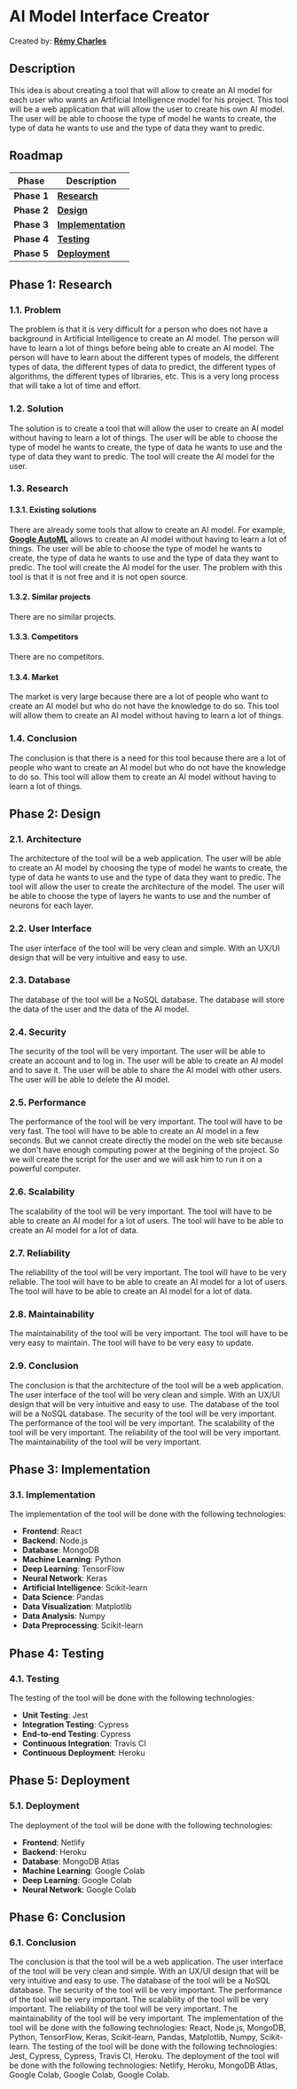 # AI Model Interface Creator

Created by: [**Rémy Charles**](https://github.com/RemyCHARLES)

## **Description**

This idea is about creating a tool that will allow to create an AI model for each user who wants an Artificial Intelligence model for his project. This tool will be a web application that will allow the user to create his own AI model. The user will be able to choose the type of model he wants to create, the type of data he wants to use and the type of data they want to predic.

## **Roadmap**

| **Phase** | **Description** | 
| :---: | --- | 
| **Phase 1** | [**Research**]() | 
| **Phase 2** | [**Design**]() | 
| **Phase 3** | [**Implementation**]() | 
| **Phase 4** | [**Testing**]() |
| **Phase 5** | [**Deployment**]() | 

## **Phase 1: Research**

### **1.1. Problem**

The problem is that it is very difficult for a person who does not have a background in Artificial Intelligence to create an AI model. The person will have to learn a lot of things before being able to create an AI model. The person will have to learn about the different types of models, the different types of data, the different types of data to predict, the different types of algorithms, the different types of libraries, etc. This is a very long process that will take a lot of time and effort.

### **1.2. Solution**

The solution is to create a tool that will allow the user to create an AI model without having to learn a lot of things. The user will be able to choose the type of model he wants to create, the type of data he wants to use and the type of data they want to predic. The tool will create the AI model for the user.

### **1.3. Research**

#### **1.3.1. Existing solutions**

There are already some tools that allow to create an AI model. For example, [**Google AutoML**](https://cloud.google.com/automl) allows to create an AI model without having to learn a lot of things. The user will be able to choose the type of model he wants to create, the type of data he wants to use and the type of data they want to predic. The tool will create the AI model for the user. The problem with this tool is that it is not free and it is not open source.

#### **1.3.2. Similar projects**

There are no similar projects.

#### **1.3.3. Competitors**

There are no competitors.

#### **1.3.4. Market**

The market is very large because there are a lot of people who want to create an AI model but who do not have the knowledge to do so. This tool will allow them to create an AI model without having to learn a lot of things. 

### **1.4. Conclusion**

The conclusion is that there is a need for this tool because there are a lot of people who want to create an AI model but who do not have the knowledge to do so. This tool will allow them to create an AI model without having to learn a lot of things. 

## **Phase 2: Design**

### **2.1. Architecture**

The architecture of the tool will be a web application. The user will be able to create an AI model by choosing the type of model he wants to create, the type of data he wants to use and the type of data they want to predic. The tool will allow the user to create the architecture of the model. The user will be able to choose the type of layers he wants to use and the number of neurons for each layer. 

### **2.2. User Interface**

The user interface of the tool will be very clean and simple. 
With an UX/UI design that will be very intuitive and easy to use. 

### **2.3. Database**

The database of the tool will be a NoSQL database. The database will store the data of the user and the data of the AI model. 

### **2.4. Security**

The security of the tool will be very important. The user will be able to create an account and to log in. The user will be able to create an AI model and to save it. The user will be able to share the AI model with other users. The user will be able to delete the AI model.

### **2.5. Performance**

The performance of the tool will be very important. The tool will have to be very fast. The tool will have to be able to create an AI model in a few seconds. But we cannot create directly the model on the web site because we don't have enough computing power at the begining of the project. So we will create the script for the user and we will ask him to run it on a powerful computer.

### **2.6. Scalability**

The scalability of the tool will be very important. The tool will have to be able to create an AI model for a lot of users. The tool will have to be able to create an AI model for a lot of data. 

### **2.7. Reliability**

The reliability of the tool will be very important. The tool will have to be very reliable. The tool will have to be able to create an AI model for a lot of users. The tool will have to be able to create an AI model for a lot of data.

### **2.8. Maintainability**

The maintainability of the tool will be very important. The tool will have to be very easy to maintain. The tool will have to be very easy to update.

### **2.9. Conclusion**

The conclusion is that the architecture of the tool will be a web application. The user interface of the tool will be very clean and simple. With an UX/UI design that will be very intuitive and easy to use. The database of the tool will be a NoSQL database. The security of the tool will be very important. The performance of the tool will be very important. The scalability of the tool will be very important. The reliability of the tool will be very important. The maintainability of the tool will be very important.

## **Phase 3: Implementation**

### **3.1. Implementation**

The implementation of the tool will be done with the following technologies:

* **Frontend**: React
* **Backend**: Node.js
* **Database**: MongoDB
* **Machine Learning**: Python
* **Deep Learning**: TensorFlow
* **Neural Network**: Keras
* **Artificial Intelligence**: Scikit-learn
* **Data Science**: Pandas
* **Data Visualization**: Matplotlib
* **Data Analysis**: Numpy
* **Data Preprocessing**: Scikit-learn

## **Phase 4: Testing**

### **4.1. Testing**

The testing of the tool will be done with the following technologies:

* **Unit Testing**: Jest
* **Integration Testing**: Cypress
* **End-to-end Testing**: Cypress
* **Continuous Integration**: Travis CI
* **Continuous Deployment**: Heroku 

## **Phase 5: Deployment**

### **5.1. Deployment**

The deployment of the tool will be done with the following technologies:

* **Frontend**: Netlify
* **Backend**: Heroku
* **Database**: MongoDB Atlas
* **Machine Learning**: Google Colab
* **Deep Learning**: Google Colab
* **Neural Network**: Google Colab

## **Phase 6: Conclusion**

### **6.1. Conclusion**

The conclusion is that the tool will be a web application. The user interface of the tool will be very clean and simple. With an UX/UI design that will be very intuitive and easy to use. The database of the tool will be a NoSQL database. The security of the tool will be very important. The performance of the tool will be very important. The scalability of the tool will be very important. The reliability of the tool will be very important. The maintainability of the tool will be very important. The implementation of the tool will be done with the following technologies: React, Node.js, MongoDB, Python, TensorFlow, Keras, Scikit-learn, Pandas, Matplotlib, Numpy, Scikit-learn. The testing of the tool will be done with the following technologies: Jest, Cypress, Cypress, Travis CI, Heroku. The deployment of the tool will be done with the following technologies: Netlify, Heroku, MongoDB Atlas, Google Colab, Google Colab, Google Colab.


